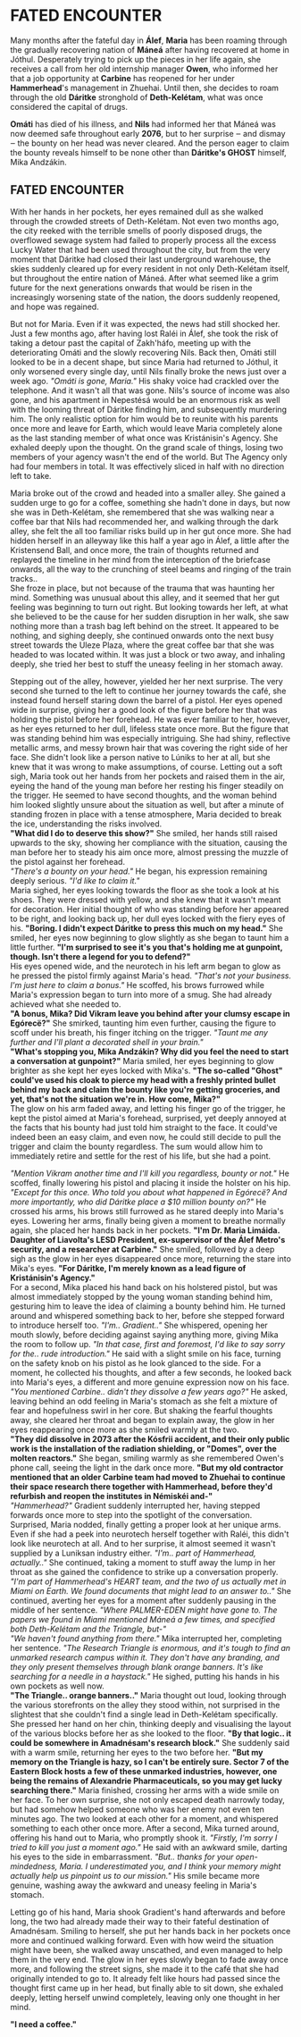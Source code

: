 # FATED ENCOUNTER
Many months after the fateful day in **Álef**, **Maria** has been roaming through the gradually recovering nation of **Máneá** after having recovered at home in Jóthul. Desperately trying to pick up the pieces in her life again, she receives a call from her old internship manager **Owen**, who informed her that a job opportunity at **Carbine** has reopened for her under **Hammerhead**'s management in Zhuehai. Until then, she decides to roam through the old **Dáritke** stronghold of **Deth-Kelétam**, what was once considered the capital of drugs. 

**Omáti** has died of his illness, and **Nils** had informed her that Máneá was now deemed safe throughout early **2076**, but to her surprise ‒ and dismay ‒ the bounty on her head was never cleared. And the person eager to claim the bounty reveals himself to be none other than **Dáritke's GHOST** himself, Mika Andzákin.
## FATED ENCOUNTER
With her hands in her pockets, her eyes remained dull as she walked through the crowded streets of Deth-Kelétam. Not even two months ago, the city reeked with the terrible smells of poorly disposed drugs, the overflowed sewage system had failed to properly process all the excess Lucky Water that had been used throughout the city, but from the very moment that Dáritke had closed their last underground warehouse, the skies suddenly cleared up for every resident in not only Deth-Kelétam itself, but throughout the entire nation of Máneá. After what seemed like a grim future for the next generations onwards that would be risen in the increasingly worsening state of the nation, the doors suddenly reopened, and hope was regained.

But not for Maria. Even if it was expected, the news had still shocked her. Just a few months ago, after having lost Raléi in Álef, she took the risk of taking a detour past the capital of Zakh'háfo, meeting up with the deteriorating Omáti and the slowly recovering Nils. Back then, Omáti still looked to be in a decent shape, but since Maria had returned to Jóthul, it only worsened every single day, until Nils finally broke the news just over a week ago. *"Omáti is gone, Maria."* His shaky voice had crackled over the telephone. And it wasn't all that was gone. Nils's source of income was also gone, and his apartment in Nepestésá would be an enormous risk as well with the looming threat of Dáritke finding him, and subsequently murdering him. The only realistic option for him would be to reunite with his parents once more and leave for Earth, which would leave Maria completely alone as the last standing member of what once was Kristánisin's Agency. She exhaled deeply upon the thought. On the grand scale of things, losing two members of your agency wasn't the end of the world. But The Agency only had four members in total. It was effectively sliced in half with no direction left to take.

Maria broke out of the crowd and headed into a smaller alley. She gained a sudden urge to go for a coffee, something she hadn't done in days, but now she was in Deth-Kelétam, she remembered that she was walking near a coffee bar that Nils had recommended her, and walking through the dark alley, she felt the all too familiar risks build up in her gut once more. She had hidden herself in an alleyway like this half a year ago in Álef, a little after the Kristensend Ball, and once more, the train of thoughts returned and replayed the timeline in her mind from the interception of the briefcase onwards, all the way to the crunching of steel beams and ringing of the train tracks.. \
She froze in place, but not because of the trauma that was haunting her mind. Something was unusual about this alley, and it seemed that her gut feeling was beginning to turn out right. But looking towards her left, at what she believed to be the cause for her sudden disruption in her walk, she saw nothing more than a trash bag left behind on the street. It appeared to be nothing, and sighing deeply, she continued onwards onto the next busy street towards the Uleze Plaza, where the great coffee bar that she was headed to was located within. It was just a block or two away, and inhaling deeply, she tried her best to stuff the uneasy feeling in her stomach away. 

Stepping out of the alley, however, yielded her her next surprise. The very second she turned to the left to continue her journey towards the café, she instead found herself staring down the barrel of a pistol. Her eyes opened wide in surprise, giving her a good look of the figure before her that was holding the pistol before her forehead. He was ever familiar to her, however, as her eyes returned to her dull, lifeless state once more. But the figure that was standing behind him was especially intriguing. She had shiny, reflective metallic arms, and messy brown hair that was covering the right side of her face. She didn't look like a person native to Lúniks to her at all, but she knew that it was wrong to make assumptions, of course. Letting out a soft sigh, Maria took out her hands from her pockets and raised them in the air, eyeing the hand of the young man before her resting his finger steadily on the trigger. He seemed to have second thoughts, and the woman behind him looked slightly unsure about the situation as well, but after a minute of standing frozen in place with a tense atmosphere, Maria decided to break the ice, understanding the risks involved. \
**"What did I do to deserve this show?"** She smiled, her hands still raised upwards to the sky, showing her compliance with the situation, causing the man before her to steady his aim once more, almost pressing the muzzle of the pistol against her forehead. \
*"There's a bounty on your head."* He began, his expression remaining deeply serious. *"I'd like to claim it."* \
Maria sighed, her eyes looking towards the floor as she took a look at his shoes. They were dressed with yellow, and she knew that it wasn't meant for decoration. Her initial thought of who was standing before her appeared to be right, and looking back up, her dull eyes locked with the fiery eyes of his. **"Boring. I didn't expect Dáritke to press this much on my head."** She smiled, her eyes now beginning to glow slightly as she began to taunt him a little further. **"I'm surprised to see it's you that's holding me at gunpoint, though. Isn't there a legend for you to defend?"** \
His eyes opened wide, and the neurotech in his left arm began to glow as he pressed the pistol firmly against Maria's head. *"That's not your business. I'm just here to claim a bonus."* He scoffed, his brows furrowed while Maria's expression began to turn into more of a smug. She had already achieved what she needed to. \
**"A bonus, Mika? Did Vikram leave you behind after your clumsy escape in Egórecë?"** She smirked, taunting him even further, causing the figure to scoff under his breath, his finger itching on the trigger. *"Taunt me any further and I'll plant a decorated shell in your brain."* \
**"What's stopping you, Mika Andzákin? Why did you feel the need to start a conversation at gunpoint?"** Maria smiled, her eyes beginning to glow brighter as she kept her eyes locked with Mika's. **"The so-called "Ghost" could've used his cloak to pierce my head with a freshly printed bullet behind my back and claim the bounty like you're getting groceries, and yet, that's not the situation we're in. How come, Mika?"** \
The glow on his arm faded away, and letting his finger go of the trigger, he kept the pistol aimed at Maria's forehead, surprised, yet deeply annoyed at the facts that his bounty had just told him straight to the face. It could've indeed been an easy claim, and even now, he could still decide to pull the trigger and claim the bounty regardless. The sum would allow him to immediately retire and settle for the rest of his life, but she had a point. 

*"Mention Vikram another time and I'll kill you regardless, bounty or not."* He scoffed, finally lowering his pistol and placing it inside the holster on his hip. *"Except for this once. Who told you about what happened in Egórecë? And more importantly, who did Dáritke place a $10 million bounty on?"* He crossed his arms, his brows still furrowed as he stared deeply into Maria's eyes. Lowering her arms, finally being given a moment to breathe normally again, she placed her hands back in her pockets. **"I'm Dr. Maria Limáida. Daughter of Liavolta's LESD President, ex-supervisor of the Álef Metro's security, and a researcher at Carbine."** She smiled, followed by a deep sigh as the glow in her eyes disappeared once more, returning the stare into Mika's eyes. **"For Dáritke, I'm merely known as a lead figure of Kristánisin's Agency."** \
For a second, Mika placed his hand back on his holstered pistol, but was almost immediately stopped by the young woman standing behind him, gesturing him to leave the idea of claiming a bounty behind him. He turned around and whispered something back to her, before she stepped forward to introduce herself too. *"I'm.. Gradient.."* She whispered, opening her mouth slowly, before deciding against saying anything more, giving Mika the room to follow up. *"In that case, first and foremost, I'd like to say sorry for the.. rude introduction."* He said with a slight smile on his face, turning on the safety knob on his pistol as he look glanced to the side. For a moment, he collected his thoughts, and after a few seconds, he looked back into Maria's eyes, a different and more genuine expression now on his face. *"You mentioned Carbine.. didn't they dissolve a few years ago?"* He asked, leaving behind an odd feeling in Maria's stomach as she felt a mixture of fear and hopefulness swirl in her core. But shaking the fearful thoughts away, she cleared her throat and began to explain away, the glow in her eyes reappearing once more as she smiled warmly at the two. \
**"They did dissolve in 2073 after the Kósfrii accident, and their only public work is the installation of the radiation shielding, or "Domes", over the molten reactors."** She began, smiling warmly as she remembered Owen's phone call, seeing the light in the dark once more. **"But my old contractor mentioned that an older Carbine team had moved to Zhuehai to continue their space research there together with Hammerhead, before they'd refurbish and reopen the institutes in Némiskéi and-"** \
*"Hammerhead?"* Gradient suddenly interrupted her, having stepped forwards once more to step into the spotlight of the conversation. Surprised, Maria nodded, finally getting a proper look at her unique arms. Even if she had a peek into neurotech herself together with Raléi, this didn't look like neurotech at all. And to her surprise, it almost seemed it wasn't supplied by a Luniksan industry either. *"I'm.. part of Hammerhead, actually.."* She continued, taking a moment to stuff away the lump in her throat as she gained the confidence to strike up a conversation properly. *"I'm part of Hammerhead's HEART team, and the two of us actually met in Miami on Earth. We found documents that might lead to an answer to.."* She continued, averting her eyes for a moment after suddenly pausing in the middle of her sentence. *"Where PALMER-EDEN might have gone to. The papers we found in Miami mentioned Máneá a few times, and specified both Deth-Kelétam and the Triangle, but-"* \
*"We haven't found anything from there."* Mika interrupted her, completing her sentence. *"The Research Triangle is enormous, and it's tough to find an unmarked research campus within it. They don't have any branding, and they only present themselves through blank orange banners. It's like searching for a needle in a haystack."* He sighed, putting his hands in his own pockets as well now. \
**"The Triangle.. orange banners.."** Maria thought out loud, looking through the various storefronts on the alley they stood within, not surprised in the slightest that she couldn't find a single lead in Deth-Kelétam specifically. She pressed her hand on her chin, thinking deeply and visualising the layout of the various blocks before her as she looked to the floor. **"By that logic.. it could be somewhere in Amadnésam's research block."** She suddenly said with a warm smile, returning her eyes to the two before her. **"But my memory on the Triangle is hazy, so I can't be entirely sure. Sector 7 of the Eastern Block hosts a few of these unmarked industries, however, one being the remains of Alexandrie Pharmaceuticals, so you may get lucky searching there."** Maria finished, crossing her arms with a wide smile on her face. To her own surprise, she not only escaped death narrowly today, but had somehow helped someone who was her enemy not even ten minutes ago. The two looked at each other for a moment, and whispered something to each other once more. After a second, Mika turned around, offering his hand out to Maria, who promptly shook it. *"Firstly, I'm sorry I tried to kill you just a moment ago."* He said with an awkward smile, darting his eyes to the side in embarrassment. *"But.. thanks for your open-mindedness, Maria. I underestimated you, and I think your memory might actually help us pinpoint us to our mission."* His smile became more genuine, washing away the awkward and uneasy feeling in Maria's stomach.

Letting go of his hand, Maria shook Gradient's hand afterwards and before long, the two had already made their way to their fateful destination of Amadnésam. Smiling to herself, she put her hands back in her pockets once more and continued walking forward. Even with how weird the situation might have been, she walked away unscathed, and even managed to help them in the very end. The glow in her eyes slowly began to fade away once more, and following the street signs, she made it to the café that she had originally intended to go to. It already felt like hours had passed since the thought first came up in her head, but finally able to sit down, she exhaled deeply, letting herself unwind completely, leaving only one thought in her mind.

**"I need a coffee."**